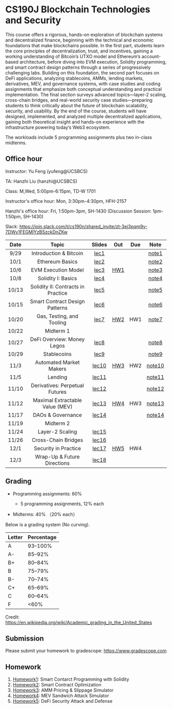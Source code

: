 # CS190J Blockchain Technologies and Security

This course offers a rigorous, hands-on exploration of blockchain systems and decentralized finance, beginning with the technical and economic foundations that make blockchains possible. In the first part, students learn the core principles of decentralization, trust, and incentives, gaining a working understanding of Bitcoin’s UTXO model and Ethereum’s account-based architecture, before diving into EVM execution, Solidity programming, and smart contract design patterns through a series of progressively challenging labs. Building on this foundation, the second part focuses on DeFi applications, analyzing stablecoins, AMMs, lending markets, derivatives, MEV, and governance systems, with case studies and coding assignments that emphasize both conceptual understanding and practical implementation. The final section surveys advanced topics—layer-2 scaling, cross-chain bridges, and real-world security case studies—preparing students to think critically about the future of blockchain scalability, security, and usability. By the end of the course, students will have designed, implemented, and analyzed multiple decentralized applications, gaining both theoretical insight and hands-on experience with the infrastructure powering today’s Web3 ecosystem.


The workloads include 5 programming assignments plus two in-class midterms.

## Office hour

Instructor: Yu Feng (yufeng@UCSBCS)

TA: Hanzhi Liu (hanzhi@UCSBCS)

Class: M,Wed, 5:00pm-6:15pm, TD-W 1701

Instructor's office hour: Mon, 3:30pm-4:30pm, HFH-2157

Hanzhi's office hour: Fri, 1:50pm-3pm, SH-1430 (Discussion Session: 1pm-1:50pm, SH-1430)

Slack: https://join.slack.com/t/cs190n/shared_invite/zt-3ej3pqm9y-7DWy1FEGMlYzBSzckDnZKw


| Date  | Topic                                         | Slides | Out | Due | Note|
|:-----:|:---------------------------------------------:|:------:|:---:|:---:|:---:|
| 9/29  | Introduction & Bitcoin                                |  [lec1](https://cs190-blockchain-program-1hkaw7o.gamma.site/)      |     |     |  [note1](notes/note1.pdf)   |
| 10/1  | Ethereum Basics                        |  [lec2](https://lecture-2-ethereum-basic-74lxbkx.gamma.site/)      |     |     |  [note2](notes/note2.pdf)   |
| 10/6  | EVM Execution Model |  [lec3](https://lecture-3-evm-execution--ps39zsb.gamma.site/)      | [HW1](homework/hw1/) |     |  [note3](notes/note3.pdf)  |
| 10/8  | Solidity I: Basics |  [lec4](https://lecture-4-solidity-i-bas-wlbmoh1.gamma.site/)    |  |     | [note4](notes/note4.pdf)  |
| 10/13  | Solidity II: Contracts in Practice |  [lec5](https://lecture-5-solidity-ii-co-xxfuck1.gamma.site/)   |     |     | [note5](notes/note5.pdf) |
| 10/15 | Smart Contract Design Patterns |  [lec6](lectures/lec6.pdf)    |   |     | [note6](notes/note6.pdf) |
| 10/20 |  Gas, Testing, and Tooling      | [lec7](lectures/lec7.pdf) | [HW2](homework/hw2/) |  HW1   | [note7](notes/note7.pdf) |
| 10/22 |  Midterm 1                  |    |  |     |  |
| 10/27 |  DeFi Overview: Money Legos  |  [lec8](https://lecture-8-defi-overview--nsmcwfm.gamma.site/)  |     | | [note8](notes/note8.pdf) |
| 10/29 | Stablecoins     | [lec9](#) |    |     | [note9](notes/note9.pdf) |
| 11/3 | Automated Market Makers            | [lec10](#)        | [HW3](#) | HW2 | [note10](notes/note10.pdf) |
| 11/5 | Lending    |  [lec11](#)       |  |  | [note11](notes/note11.pdf) |
| 11/10  | Derivatives: Perpetual Futures                      |  [lec12](#)                      |  |        | [note12](notes/note12.pdf) |
| 11/12  |  Maximal Extractable Value (MEV)   | [lec13](#)        | [HW4](#) |  HW3   | [note13](notes/note13.pdf) |
| 11/17  | DAOs & Governance |   [lec14](#)     |  |  | [note14](notes/note14.pdf) |
| 11/19  | Midterm 2 |       |     |     | |
| 11/24 | Layer-2 Scaling                       |  [lec15](#)        |  |   | |
| 11/26 | Cross-Chain Bridges        |     [lec16](#)   |     |  |  |
| 12/1 | Security in Practice  |    [lec17](#)      |  [HW5](#)   | HW4 | |
| 12/3  | Wrap-Up & Future Directions |     [lec18](#)    |     |    | |

## Grading

- Programming assignments: 60%
  - 5 programming assignments, 12% each

- Midterms: 40% （20% each）


Below is a grading system (No curving).

| Letter | Percentage |
| ------ | ---------- |
| A      | 93–100%    |
| A-     | 85–92%     |
| B+     | 80–84%     |
| B      | 75–79%     |
| B-     | 70–74%     |
| C+     | 65–69%     |
| C      | 60–64%     |
| F      | <60%       |

Credit: https://en.wikipedia.org/wiki/Academic_grading_in_the_United_States

## Submission

Please submit your homework to gradescope: https://www.gradescope.com

## Homework

1. [Homework1](homework/hw1/): Smart Contarct Programming with Solidity
2. [Homework2](homework/hw2/): Smart Contract Optimization
3. [Homework3](#): AMM Pricing & Slippage Simulator
4. [Homework4](#): MEV Sandwich Attack Simulator
5. [Homework5](#): DeFi Security Attack and Defense



